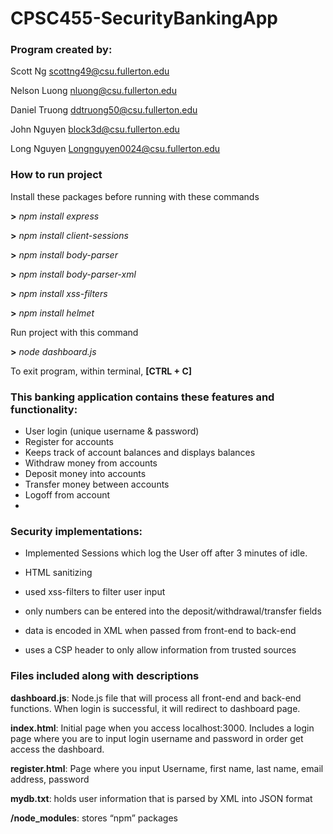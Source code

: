 # CPSC455-SecurityBankingApp	
### Program created by: 
Scott Ng scottng49@csu.fullerton.edu 

Nelson Luong nluong@csu.fullerton.edu

Daniel Truong ddtruong50@csu.fullerton.edu

John Nguyen block3d@csu.fullerton.edu

Long Nguyen Longnguyen0024@csu.fullerton.edu 


### How to run project
Install these packages before running with these commands

**>** *npm install express*

**>** *npm install client-sessions*

**>** *npm install body-parser*

 **>** *npm install body-parser-xml*

**>** *npm install xss-filters*

**>** *npm install helmet*



Run project with this command

**>** *node dashboard.js*


To exit program, within terminal, **[CTRL + C]**

### This banking application contains these features and functionality:
- User login (unique username & password)
- Register for accounts
- Keeps track of account balances and displays balances
- Withdraw money from accounts
- Deposit money into accounts
- Transfer money between accounts
- Logoff from account
-


### Security implementations:
- Implemented Sessions which log the User off after 3 minutes of idle.

- HTML sanitizing

- used xss-filters to filter user input 

- only numbers can be entered into the deposit/withdrawal/transfer fields

- data is encoded in XML when passed from front-end to back-end

- uses a CSP header to only allow information from trusted sources

		
### Files included along with descriptions
**dashboard.js**: Node.js file that will process all front-end and back-end functions. When login is successful, it will redirect to dashboard page.

**index.html**: Initial page when you access localhost:3000. Includes a login page where you are to input login username and password in order get access the dashboard.

**register.html**: Page where you input Username, first name, last name, email address, password

**mydb.txt**: holds user information that is parsed by XML into JSON format

**/node_modules**: stores “npm” packages
